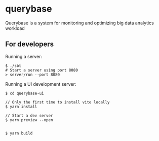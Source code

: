 # querybase

Querybase is a system for monitoring and optimizing big data analytics workload


## For developers


Running a server:
```
$ ./sbt
# Start a server using port 8080
> server/run --port 8080
```

Running a UI development server:
```
$ cd querybase-ui

// Only the first time to install vite locally
$ yarn install 

// Start a dev server
$ yarn preview --open  

```


```agsl

$ yarn build
```
